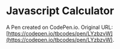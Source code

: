 # Javascript Calculator

A Pen created on CodePen.io. Original URL: [https://codepen.io/tbcodes/pen/LYzbzvW](https://codepen.io/tbcodes/pen/LYzbzvW).


